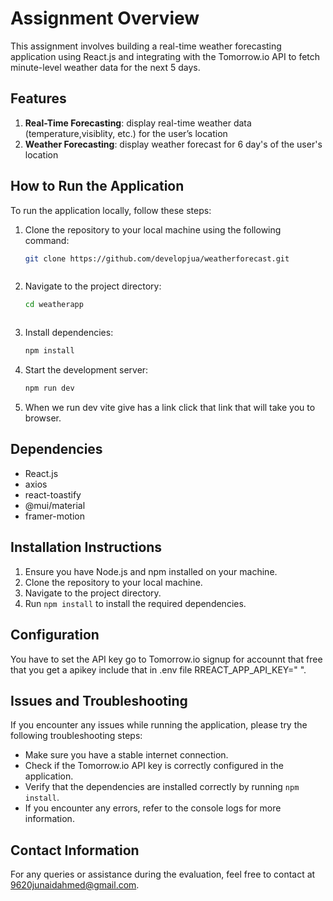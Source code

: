 # Assignment Overview

This assignment involves building a real-time weather forecasting application using React.js and integrating with the Tomorrow.io API to fetch minute-level weather data for the next 5 days.

## Features
1. **Real-Time Forecasting**: display real-time weather data (temperature,visiblity, etc.) for the user’s location
2. **Weather Forecasting**: display weather forecast for 6 day's of the user's location


## How to Run the Application

To run the application locally, follow these steps:

1. Clone the repository to your local machine using the following command:
      ```bash
   git clone https://github.com/developjua/weatherforecast.git



2. Navigate to the project directory:
     ```bash
    cd weatherapp



3. Install dependencies:
      ```bash
    npm install


4. Start the development server:
      ```bash
   npm run dev 


5. When we run dev vite give has a link click that link that will take you to browser.

## Dependencies

- React.js
- axios
- react-toastify
- @mui/material
- framer-motion

## Installation Instructions

1. Ensure you have Node.js and npm installed on your machine.
2. Clone the repository to your local machine.
3. Navigate to the project directory.
4. Run `npm install` to install the required dependencies.

## Configuration

You have to set the API key go to Tomorrow.io signup for accounnt that free that you get a apikey include that in .env file
RREACT_APP_API_KEY=" ".

## Issues and Troubleshooting

If you encounter any issues while running the application, please try the following troubleshooting steps:

- Make sure you have a stable internet connection.
- Check if the Tomorrow.io API key is correctly configured in the application.
- Verify that the dependencies are installed correctly by running `npm install`.
- If you encounter any errors, refer to the console logs for more information.

## Contact Information

For any queries or assistance during the evaluation, feel free to contact at 9620junaidahmed@gmail.com.
